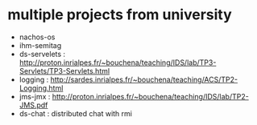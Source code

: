 multiple projects from university
=========

* nachos-os
* ihm-semitag
* ds-servelets : http://proton.inrialpes.fr/~bouchena/teaching/IDS/lab/TP3-Servlets/TP3-Servlets.html 
* logging : http://sardes.inrialpes.fr/~bouchena/teaching/ACS/TP2-Logging.html
* jms-jmx : http://proton.inrialpes.fr/~bouchena/teaching/IDS/lab/TP2-JMS.pdf
* ds-chat : distributed chat with rmi